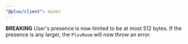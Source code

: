 ```yaml
---
"@pluv/client": minor
---
```


**BREAKING** User's presence is now limited to be at most 512 bytes. If the presence is any larger, the `PluvRoom` will now throw an error.

